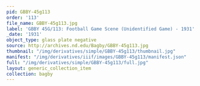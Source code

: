 ```yaml
---
pid: GBBY-45g113
order: '113'
file_name: GBBY-45g113.jpg
label: 'GBBY 45G/113: Football Game Scene (Unidentified Game) - 1931'
_date: '1931'
object_type: glass plate negative
source: http://archives.nd.edu/Bagby/GBBY-45g113.jpg
thumbnail: "/img/derivatives/simple/GBBY-45g113/thumbnail.jpg"
manifest: "/img/derivatives/iiif/images/GBBY-45g113/manifest.json"
full: "/img/derivatives/simple/GBBY-45g113/full.jpg"
layout: generic_collection_item
collection: bagby
---
```

